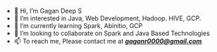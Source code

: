 - 👋 Hi, I’m Gagan Deep S
- 👀 I’m interested in Java, Web Development, Hadoop. HIVE, GCP.
- 🌱 I’m currently learning Spark, Abinitio, GCP
- 💞️ I’m looking to collaborate on Spark and Java Based Technologies
- 📫 To reach me, Please contact me at ***gaganr0000@gmail.com***

<!---
gagan-deep-s/gagan-deep-s is a ✨ special ✨ repository because its `README.md` (this file) appears on your GitHub profile.
You can click the Preview link to take a look at your changes.
--->

